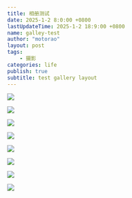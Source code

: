 ```yaml
---
title: 相册测试
date: 2025-1-2 8:0:00 +0800
lastUpdateTime: 2025-1-2 18:9:00 +0800
name: galley-test
author: "motorao"
layout: post
tags: 
    - 摄影
categories: life
publish: true
subtitle: test gallery layout
---
```

    
![](https://static.motorao.cn/assets/pic/16f9fe61-9db0-80f8-9230-f2ad20bfb803.webp)

![](https://static.motorao.cn/assets/pic/16f9fe61-9db0-8001-b4d7-ce722e47e789.webp)

![](https://static.motorao.cn/assets/pic/16f9fe61-9db0-80dc-8edd-d4d840d1ab0a.webp)

![](https://static.motorao.cn/assets/pic/16f9fe61-9db0-80c7-8e87-f1566738259d.webp)

![](https://static.motorao.cn/assets/pic/16f9fe61-9db0-8018-8bf1-c4e386032a83.webp)

![](https://static.motorao.cn/assets/pic/16f9fe61-9db0-80e7-ae7f-cbd345a934f0.webp)

![](https://static.motorao.cn/assets/pic/16f9fe61-9db0-802d-8e4c-f6c9519885d3.webp)

![](https://static.motorao.cn/assets/pic/16f9fe61-9db0-80fc-b6df-fe4656ae1786.webp)
